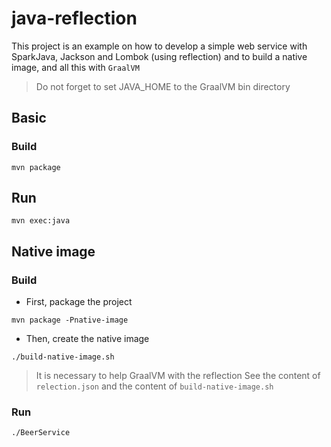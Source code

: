 # java-reflection

This project is an example on how to develop a simple web service 
with SparkJava, Jackson and Lombok (using reflection) and to build a native image, 
and all this with `GraalVM`

> Do not forget to set JAVA_HOME to the GraalVM bin directory


## Basic

### Build

```
mvn package
```

## Run

```
mvn exec:java
```


## Native image

### Build

* First, package the project
``` 
mvn package -Pnative-image
```

* Then, create the native image
```
./build-native-image.sh
```

> It is necessary to help GraalVM with the reflection
> See the content of `relection.json` and the content of `build-native-image.sh`



### Run

```
./BeerService
```
